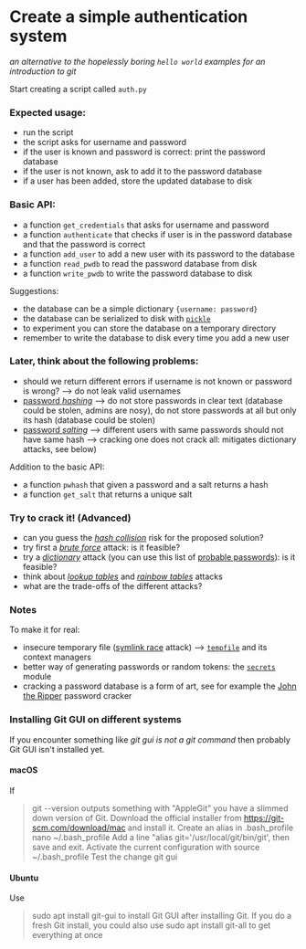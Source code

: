 # Create a simple authentication system
*an alternative to the hopelessly boring `hello world` examples for an introduction to git*

Start creating a script called `auth.py`

### Expected usage:
  - run the script
  - the script asks for username and password
  - if the user is known and password is correct: print the password database
  - if the user is not known, ask to add it to the password database
  - if a user has been added, store the updated database to disk

### Basic API:
  - a function `get_credentials` that asks for username and password
  - a function `authenticate` that checks if user is in the password database and that the password is correct
  - a function `add_user` to add a new user with its password to the database
  - a function `read_pwdb` to read the password database from disk
  - a function `write_pwdb` to write the password database to disk

Suggestions:
  - the database can be a simple dictionary `{username: password}`
  - the database can be serialized to disk with [`pickle`](https://docs.python.org/3/library/pickle.html)
  - to experiment you can store the database on a temporary directory
  - remember to write the database to disk every time you add a new user


### Later, think about the following problems:
  - should we return different errors if username is not known or password is wrong? ⟶ do not leak valid usernames
  - [password *hashing*](https://en.wikipedia.org/wiki/Cryptographic_hash_function) ⟶ do not store passwords in clear text (database could be stolen, admins are nosy), do not store passwords at all but only its hash (database could be stolen)
  - [password *salting*](https://en.wikipedia.org/wiki/Salt_&#40;cryptography&#41;) ⟶ different users with same passwords should not have same hash ⟶ cracking one does not crack all: mitigates dictionary attacks, see below)

Addition to the basic API:
  - a function `pwhash` that given a password and a salt returns a hash
  - a function `get_salt` that returns a unique salt

### Try to crack it! (Advanced)
  - can you guess the [*hash collision*](https://en.wikipedia.org/wiki/Collision_attack) risk for the proposed solution?
  - try first a [*brute force*](https://en.wikipedia.org/wiki/Brute-force_attack) attack: is it feasible?
  - try a [*dictionary*](https://en.wikipedia.org/wiki/Dictionary_attack) attack (you can use this list of [probable passwords](https://github.com/danielmiessler/SecLists/tree/master/Passwords)): is it feasible?
  - think about [*lookup tables*](https://en.wikipedia.org/wiki/Lookup_table) and [*rainbow tables*](https://en.wikipedia.org/wiki/Rainbow_table) attacks
  - what are the trade-offs of the different attacks?

### Notes 
To make it for real:
  - insecure temporary file ([symlink race](https://en.wikipedia.org/wiki/Symlink_race) attack) ⟶ [`tempfile`](https://docs.python.org/3/library/tempfile.html) and its context managers
  - better way of generating passwords or random tokens: the [`secrets`](https://docs.python.org/3/library/secrets.html) module
  - cracking a password database is a form of art, see for example the [John the Ripper](http://www.openwall.com/john/) password cracker

### Installing Git GUI on different systems

If you encounter something like *git gui is not a git command* then probably Git GUI isn't installed yet.

#### macOS
If
> git --version
outputs something with "AppleGit" you have a slimmed down version of Git. Download the official installer from https://git-scm.com/download/mac and install it. Create an alias in .bash_profile
> nano ~/.bash_profile
Add a line "alias git='/usr/local/git/bin/git', then save and exit. Activate the current configuration with
> source ~/.bash_profile
Test the change
> git gui

#### Ubuntu
Use
> sudo apt install git-gui
to install Git GUI after installing Git. If you do a fresh Git install, you could also use
> sudo apt install git-all
to get everything at once
